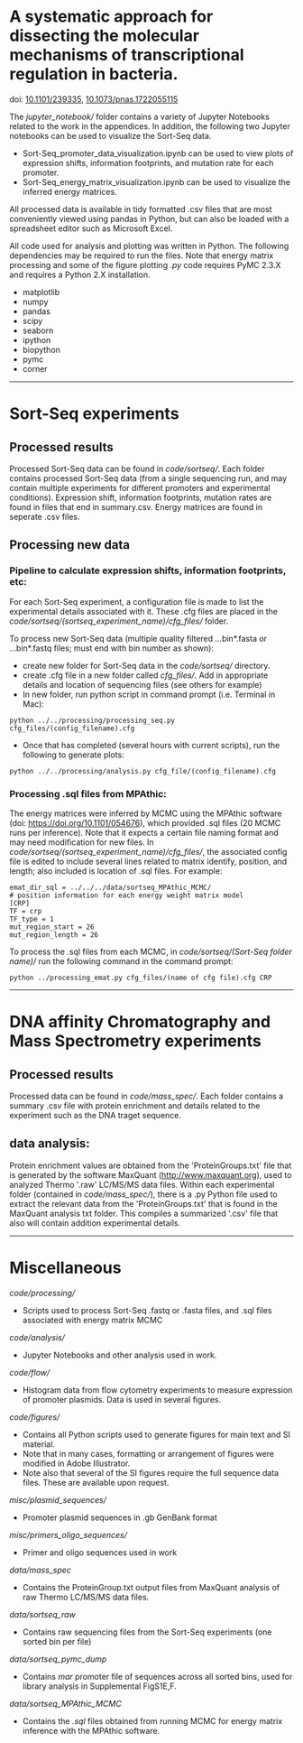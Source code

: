 # A systematic approach for dissecting the molecular mechanisms of transcriptional regulation in bacteria.
doi: [10.1101/239335](https://doi.org/10.1101/239335), [10.1073/pnas.1722055115](https://doi.org/10.1073/pnas.1722055115)

The _jupyter_notebook/_ folder contains a variety of Jupyter Notebooks related
to the work in the appendices. In addition, the following two Jupyter notebooks
can be used to visualize the Sort-Seq data.  
- Sort-Seq_promoter_data_visualization.ipynb can be
used to view plots of expression shifts, information footprints, and mutation
rate for each promoter.  
- Sort-Seq_energy_matrix_visualization.ipynb
can be used to visualize the inferred energy matrices.

All processed data is available in tidy formatted .csv files that are most
conveniently viewed using pandas in Python, but can also be loaded with a
spreadsheet editor such as Microsoft Excel.

All code used for analysis and plotting was written in Python. The following
dependencies may be required to run the files. Note that energy matrix
processing and some of the figure plotting _.py_ code
requires PyMC 2.3.X and requires a Python 2.X installation.  
- matplotlib  
- numpy  
- pandas  
- scipy  
- seaborn  
- ipython  
- biopython  
- pymc
- corner

---

# Sort-Seq experiments

## Processed results

Processed Sort-Seq data can be found in _code/sortseq/_. Each folder contains
processed Sort-Seq data (from a single sequencing run, and may contain multiple
experiments for different promoters and experimental conditions). Expression
shift, information footprints, mutation rates are found in files that end in
summary.csv. Energy matrices are found in seperate .csv files.

## Processing new data

### Pipeline to calculate expression shifts, information footprints, etc:

For each Sort-Seq experiment, a configuration file is made to list the
experimental details associated with it. These .cfg files are placed in the
_code/sortseq/(sortseq_experiment_name)/cfg\_files/_ folder.

To process new Sort-Seq data (multiple quality filtered ...bin*.fasta or
...bin*.fastq files; must end with bin number as shown):  
- create new folder for Sort-Seq data in the _code/sortseq/_ directory.  
- create .cfg file in a new folder called _cfg\_files/_. Add in appropriate details and location of sequencing files (see others for example)  
- In new folder, run python script in command prompt (i.e. Terminal in Mac):  
```
python ../../processing/processing_seq.py cfg_files/(config_filename).cfg
```
- Once that has completed (several hours with current scripts), run the following to generate plots:  
```
python ../../processing/analysis.py cfg_file/(config_filename).cfg
```

### Processing .sql files from MPAthic:

The energy matrices were inferred by MCMC using the MPAthic software
(doi: https://doi.org/10.1101/054676), which provided .sql
files (20 MCMC runs per inference). Note that it expects a certain file naming
format and may need modification for new files. In _code/sortseq/(sortseq_experiment_name)/cfg\_files/_, the associated config file
is edited to include several lines related to matrix identify, position, and
length; also included is location of .sql files. For example:

```
emat_dir_sql = ../../../data/sortseq_MPAthic_MCMC/  
# position information for each energy weight matrix model  
[CRP]  
TF = crp  
TF_type = 1  
mut_region_start = 26  
mut_region_length = 26
```
To process the .sql files from each MCMC, in _code/sortseq/(Sort-Seq folder
name)/_ run the following command in the command prompt:

    python ../processing_emat.py cfg_files/(name of cfg file).cfg CRP

---

# DNA affinity Chromatography and Mass Spectrometry experiments

## Processed results

Processed data can be found in _code/mass_spec/_. Each folder contains a summary
.csv file with protein enrichment and details related to the experiment such
as the DNA traget sequence.

## data analysis:

Protein enrichment values are obtained from the 'ProteinGroups.txt' file that is
generated by the software MaxQuant (http://www.maxquant.org), used to analyzed
Thermo '.raw' LC/MS/MS data files. Within each experimental folder (contained in
_code/mass_spec/_), there is a .py Python file used to extract the relevant data
from the 'ProteinGroups.txt' that is found in the MaxQuant analysis txt folder.
This compiles a summarized '.csv' file that also will contain addition
experimental details.

---

# Miscellaneous

_code/processing/_  
- Scripts used to process Sort-Seq .fastq or .fasta files, and .sql files associated with energy matrix MCMC

_code/analysis/_  
- Jupyter Notebooks and other analysis used in work.

_code/flow/_  
- Histogram data from flow cytometry experiments to measure expression of promoter plasmids. Data is used in several figures.

_code/figures/_  
- Contains all Python scripts used to generate figures for main text and SI material.
- Note that in many cases, formatting or arrangement of figures were modified in Adobe Illustrator.
- Note also that several of the SI figures require the full sequence data files. These are
available upon request.

_misc/plasmid_sequences/_  
- Promoter plasmid sequences in .gb GenBank format

_misc/primers_oligo_sequences/_  
- Primer and oligo sequences used in work

_data/mass_spec_  
- Contains the ProteinGroup.txt output files from MaxQuant analysis of raw Thermo LC/MS/MS data files.

_data/sortseq_raw_  
- Contains raw sequencing files from the Sort-Seq experiments (one sorted bin per file)

_data/sortseq_pymc_dump_  
- Contains _mar_ promoter file of sequences across all sorted bins, used for library analysis in Supplemental FigS1E,F.

_data/sortseq_MPAthic_MCMC_  
- Contains the _.sql_ files obtained from running MCMC for energy matrix inference with the MPAthic software.
